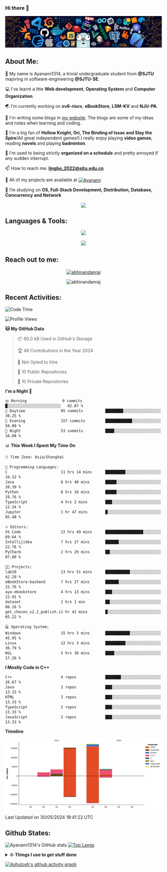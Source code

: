 ### Hi there 👋

![image](https://github.com/Ayanami1314/Ayanami1314/blob/master/assets/Programming.png)

## **About Me:**

🔭 My name is Ayanami1314, a trivial undergraduate student from **@SJTU** majoring in software-engineering **@SJTU-SE**.

💻 I’ve learnt a litte **Web development**, **Operating System** and **Computer Organization**.

🌏 I’m currently working on **xv6-riscv**, **eBookStore**, **LSM-KV** and **NJU-PA**.

📒 I'm writing some blogs in <a href="https://ayanami1314.github.io/">my website</a>. The blogs are some of my ideas and notes when learning and coding.

📜 I'm a big fan of **Hollow Knight, Ori, The Binding of Issac and Slay the Spire**(All great independent games!).I really enjoy playing **video games**, reading **novels** and playing **badminton**.

🤖 I'm used to being strictly **organized on a schedule** and pretty annoyed if any sudden interrupt.

📫 How to reach me: **lingbo_2022@sjtu.edu.cn**

💬 All of my projects are available at <a href="https://github.com/Ayanami1314" target="blank"><img align="center" src="https://raw.githubusercontent.com/rahuldkjain/github-profile-readme-generator/master/src/images/icons/Social/github.svg" alt="Ayanami" height="30" width="40" /></a>

🌱 I’m studying on **OS, Full-Stack Development, Distribution, Database, Concurrency and Network**

<p align="center">
   <img align="center" src="https://github-readme-streak-stats.herokuapp.com/?user=Ayanami1314&theme=radical&hide_border=true"/>
</p>

## **Languages & Tools:**

<p align="center">
  <a href="https://skillicons.dev">
    <img src="https://skillicons.dev/icons?i=c,cpp,html,css,ts,react,java,python,spring" />
  </a>
</p>
<p align="center">
  <a href="https://skillicons.dev">
    <img src="https://skillicons.dev/icons?i=linux,docker,vim,vscode,git,mongodb,mysql" />
  </a>
</p>

## **Reach out to me:** ️

<p align="center">
<a href="https://Ayanami1314.github.io" target="_blank"><img align="center" src="https://img.shields.io/badge/Website-3b5998?style=flat-square&logo=google-chrome&logoColor=white" alt="abhinandanraj" /></a>
<p align="center"> <img src="https://komarev.com/ghpvc/?username=Ayanami1314&label=Visitors&color=0088cc&style=flat-square" alt="abhinandanraj" /> </p>

## **Recent Activities:**

<!--START_SECTION:waka-->
![Code Time](http://img.shields.io/badge/Code%20Time-696%20hrs%2054%20mins-blue)

![Profile Views](http://img.shields.io/badge/Profile%20Views-10-blue)

**🐱 My GitHub Data** 

> 📦 90.0 kB Used in GitHub's Storage 
 > 
> 🏆 48 Contributions in the Year 2024
 > 
> 🚫 Not Opted to Hire
 > 
> 📜 10 Public Repositories 
 > 
> 🔑 10 Private Repositories 
 > 
**I'm a Night 🦉** 

```text
🌞 Morning                9 commits           █░░░░░░░░░░░░░░░░░░░░░░░░   02.87 % 
🌆 Daytime                95 commits          ████████░░░░░░░░░░░░░░░░░   30.25 % 
🌃 Evening                157 commits         ████████████░░░░░░░░░░░░░   50.00 % 
🌙 Night                  53 commits          ████░░░░░░░░░░░░░░░░░░░░░   16.88 % 
```


📊 **This Week I Spent My Time On** 

```text
🕑︎ Time Zone: Asia/Shanghai

💬 Programming Languages: 
C                        11 hrs 14 mins      █████████░░░░░░░░░░░░░░░░   34.32 % 
Java                     6 hrs 40 mins       █████░░░░░░░░░░░░░░░░░░░░   20.39 % 
Python                   6 hrs 28 mins       █████░░░░░░░░░░░░░░░░░░░░   19.76 % 
TypeScript               4 hrs 2 mins        ███░░░░░░░░░░░░░░░░░░░░░░   12.34 % 
Jupyter                  1 hr 47 mins        █░░░░░░░░░░░░░░░░░░░░░░░░   05.48 % 

🔥 Editors: 
VS Code                  22 hrs 49 mins      █████████████████░░░░░░░░   69.64 % 
Intellijidea             7 hrs 27 mins       ██████░░░░░░░░░░░░░░░░░░░   22.76 % 
PyCharm                  2 hrs 29 mins       ██░░░░░░░░░░░░░░░░░░░░░░░   07.60 % 

🐱‍💻 Projects: 
lab10                    13 hrs 51 mins      ███████████░░░░░░░░░░░░░░   42.29 % 
eBookStore-backend       7 hrs 27 mins       ██████░░░░░░░░░░░░░░░░░░░   22.76 % 
aya-ebookstore           4 hrs 13 mins       ███░░░░░░░░░░░░░░░░░░░░░░   12.91 % 
dataset                  2 hrs 1 min         ██░░░░░░░░░░░░░░░░░░░░░░░   06.16 % 
get_chosen_v2.2_publish.i1 hr 42 mins        █░░░░░░░░░░░░░░░░░░░░░░░░   05.22 % 

💻 Operating System: 
Windows                  15 hrs 3 mins       ███████████░░░░░░░░░░░░░░   45.95 % 
Linux                    12 hrs 3 mins       █████████░░░░░░░░░░░░░░░░   36.79 % 
WSL                      5 hrs 39 mins       ████░░░░░░░░░░░░░░░░░░░░░   17.26 % 
```

**I Mostly Code in C++** 

```text
C++                      4 repos             ███████░░░░░░░░░░░░░░░░░░   26.67 % 
Java                     2 repos             ███░░░░░░░░░░░░░░░░░░░░░░   13.33 % 
HTML                     2 repos             ███░░░░░░░░░░░░░░░░░░░░░░   13.33 % 
TypeScript               2 repos             ███░░░░░░░░░░░░░░░░░░░░░░   13.33 % 
JavaScript               2 repos             ███░░░░░░░░░░░░░░░░░░░░░░   13.33 % 
```



**Timeline**

![Lines of Code chart](https://raw.githubusercontent.com/Ayanami1314/Ayanami1314/master/assets/bar_graph.png)


 Last Updated on 30/05/2024 18:41:22 UTC
<!--END_SECTION:waka-->

## **Github States:**

![Ayanami1314's GitHub stats](https://github-readme-stats.vercel.app/api?username=Ayanami1314&show_icons=true&bg_color=00000000)
[![Top Langs](https://github-readme-stats.vercel.app/api/top-langs/?username=Ayanami1314&layout=donut)](https://github.com/anuraghazra/github-readme-stats)

<details>
  <summary>⚙️ <b> Things I use to get stuff done</b></summary>
  	<ul>
  	   <li><b>OS:</b> Windows 11 / Ubuntu 22.04(wsl2) / Ubuntu 22.04 </li>
	     <li><b>Laptop:OMEN by HP Laptop</b> </li>
  	   <li><b>Browser: </b> Google Browser</li>
	     <li><b>Code Editor:</b> VSCode / IntelliJ / Pycharm </li>
	     <li><b>To Stay Updated:</b> April 16th 2024</li>
	    <br />
	</ul>
</details>

[![Ashutosh's github activity graph](https://github-readme-activity-graph.vercel.app/graph?username=Ayanami1314&theme=react-dark)](https://github.com/ashutosh00710/github-readme-activity-graph)
